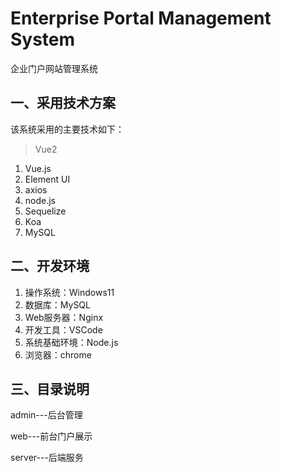 # Enterprise Portal Management System
企业门户网站管理系统

## 一、采用技术方案

该系统采用的主要技术如下：
> Vue2 
1. Vue.js
2. Element UI
3. axios
4. node.js
5. Sequelize
6. Koa
7. MySQL

## 二、开发环境

1. 操作系统：Windows11
2. 数据库：MySQL
3. Web服务器：Nginx 
4. 开发工具：VSCode
5. 系统基础环境：Node.js
6. 浏览器：chrome

## 三、目录说明

admin---后台管理

web---前台门户展示

server---后端服务
